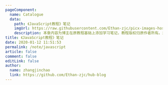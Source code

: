 ```yaml
---
pageComponent:
  name: Catalogue
  data:
    path: 《JavaScript教程》笔记
    imgUrl: https://raw.githubusercontent.com/Ethan-zjc/picx-images-hosting/master/20231110120340.14kttzvxfxxc.webp
    description: 本章内容为博主在原教程基础上添加学习笔记，教程版权归原作者所有。来源：<a href='https://wangdoc.com/javascript/' target='_blank'>JavaScript教程</a>
title: 《JavaScript教程》笔记
date: 2020-01-12 11:51:53
permalink: /note/javascript
article: false
comment: false
editLink: false
author:
  name: zhangjinchao
  link: https://github.com/Ethan-zjc/hub-blog
---
```

